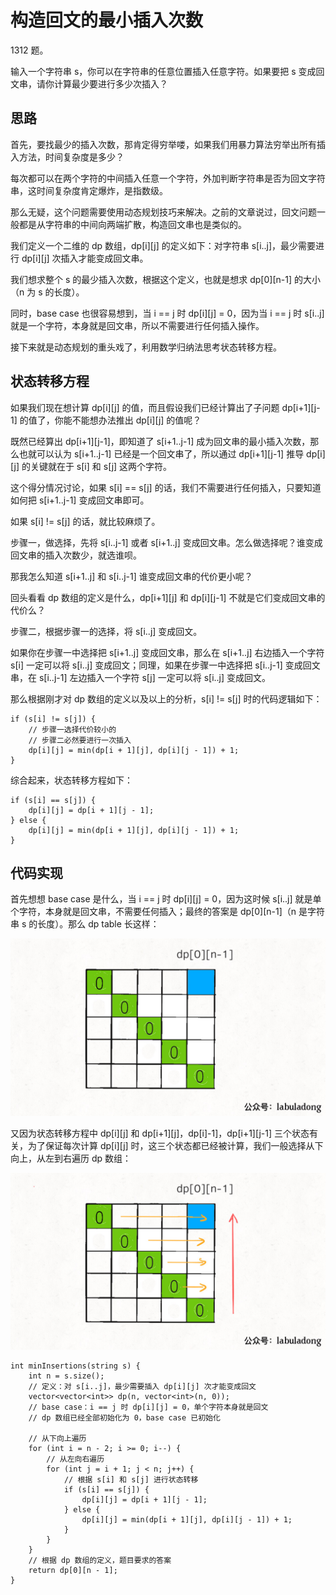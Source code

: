 # 构造回文的最小插入次数

1312 题。

输入一个字符串 s，你可以在字符串的任意位置插入任意字符。如果要把 s 变成回文串，请你计算最少要进行多少次插入？

## 思路

首先，要找最少的插入次数，那肯定得穷举喽，如果我们用暴力算法穷举出所有插入方法，时间复杂度是多少？

每次都可以在两个字符的中间插入任意一个字符，外加判断字符串是否为回文字符串，这时间复杂度肯定爆炸，是指数级。

那么无疑，这个问题需要使用动态规划技巧来解决。之前的文章说过，回文问题一般都是从字符串的中间向两端扩散，构造回文串也是类似的。

我们定义一个二维的 dp 数组，dp[i][j] 的定义如下：对字符串 s[i..j]，最少需要进行 dp[i][j] 次插入才能变成回文串。

我们想求整个 s 的最少插入次数，根据这个定义，也就是想求 dp[0][n-1] 的大小（n 为 s 的长度）。

同时，base case 也很容易想到，当 i == j 时 dp[i][j] = 0，因为当 i == j 时 s[i..j] 就是一个字符，本身就是回文串，所以不需要进行任何插入操作。

接下来就是动态规划的重头戏了，利用数学归纳法思考状态转移方程。

## 状态转移方程

如果我们现在想计算 dp[i][j] 的值，而且假设我们已经计算出了子问题 dp[i+1][j-1] 的值了，你能不能想办法推出 dp[i][j] 的值呢？

既然已经算出 dp[i+1][j-1]，即知道了 s[i+1..j-1] 成为回文串的最小插入次数，那么也就可以认为 s[i+1..j-1] 已经是一个回文串了，所以通过 dp[i+1][j-1] 推导 dp[i][j] 的关键就在于 s[i] 和 s[j] 这两个字符。

这个得分情况讨论，如果 s[i] == s[j] 的话，我们不需要进行任何插入，只要知道如何把 s[i+1..j-1] 变成回文串即可。

如果 s[i] != s[j] 的话，就比较麻烦了。

步骤一，做选择，先将 s[i..j-1] 或者 s[i+1..j] 变成回文串。怎么做选择呢？谁变成回文串的插入次数少，就选谁呗。

那我怎么知道 s[i+1..j] 和 s[i..j-1] 谁变成回文串的代价更小呢？

回头看看 dp 数组的定义是什么，dp[i+1][j] 和 dp[i][j-1] 不就是它们变成回文串的代价么？

步骤二，根据步骤一的选择，将 s[i..j] 变成回文。

如果你在步骤一中选择把 s[i+1..j] 变成回文串，那么在 s[i+1..j] 右边插入一个字符 s[i] 一定可以将 s[i..j] 变成回文；同理，如果在步骤一中选择把 s[i..j-1] 变成回文串，在 s[i..j-1] 左边插入一个字符 s[j] 一定可以将 s[i..j] 变成回文。

那么根据刚才对 dp 数组的定义以及以上的分析，s[i] != s[j] 时的代码逻辑如下：

```
if (s[i] != s[j]) {
    // 步骤一选择代价较小的
    // 步骤二必然要进行一次插入
    dp[i][j] = min(dp[i + 1][j], dp[i][j - 1]) + 1;
}
```

综合起来，状态转移方程如下：

```
if (s[i] == s[j]) {
    dp[i][j] = dp[i + 1][j - 1];
} else {
    dp[i][j] = min(dp[i + 1][j], dp[i][j - 1]) + 1;
}
```

## 代码实现

首先想想 base case 是什么，当 i == j 时 dp[i][j] = 0，因为这时候 s[i..j] 就是单个字符，本身就是回文串，不需要任何插入；最终的答案是 dp[0][n-1]（n 是字符串 s 的长度）。那么 dp table 长这样：

![](imgs/8.jpg)

又因为状态转移方程中 dp[i][j] 和 dp[i+1][j]，dp[i]-1]，dp[i+1][j-1] 三个状态有关，为了保证每次计算 dp[i][j] 时，这三个状态都已经被计算，我们一般选择从下向上，从左到右遍历 dp 数组：

![](imgs/10.jpg)

```
int minInsertions(string s) {
    int n = s.size();
    // 定义：对 s[i..j]，最少需要插入 dp[i][j] 次才能变成回文
    vector<vector<int>> dp(n, vector<int>(n, 0));
    // base case：i == j 时 dp[i][j] = 0，单个字符本身就是回文
    // dp 数组已经全部初始化为 0，base case 已初始化

    // 从下向上遍历
    for (int i = n - 2; i >= 0; i--) {
        // 从左向右遍历
        for (int j = i + 1; j < n; j++) {
            // 根据 s[i] 和 s[j] 进行状态转移
            if (s[i] == s[j]) {
                dp[i][j] = dp[i + 1][j - 1];
            } else {
                dp[i][j] = min(dp[i + 1][j], dp[i][j - 1]) + 1;
            }
        }
    }
    // 根据 dp 数组的定义，题目要求的答案
    return dp[0][n - 1];
}
```